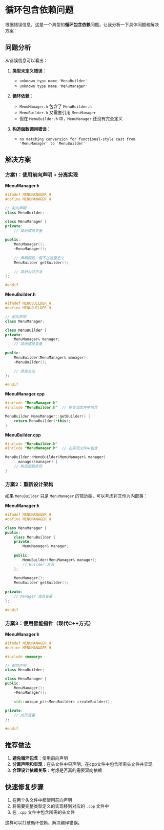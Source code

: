 # 循环包含依赖问题

根据错误信息，这是一个典型的**循环包含依赖**问题。让我分析一下具体问题和解决方案：

## 问题分析

从错误信息可以看出：

1. **类型未定义错误**：
    - `unknown type name 'MenuBuilder'`
    - `unknown type name 'MenuManager'`

2. **循环依赖**：
    - `MenuManager.h` 包含了 `MenuBuilder.h`
    - `MenuBuilder.h` 又需要引用 `MenuManager`
    - 但在 `MenuBuilder.h` 中，`MenuManager` 还没有完全定义

3. **构造函数调用错误**：
    - `no matching conversion for functional-style cast from 'MenuManager' to 'MenuBuilder'`

## 解决方案

### 方案1：使用前向声明 + 分离实现

**MenuManager.h**
```cpp
#ifndef MENUMANAGER_H
#define MENUMANAGER_H

// 前向声明
class MenuBuilder;

class MenuManager {
private:
    // 其他成员变量
    
public:
    MenuManager();
    ~MenuManager();
    
    // 声明函数，但不在这里定义
    MenuBuilder getBuilder();
    
    // 其他公共方法
};

#endif
```

**MenuBuilder.h**
```cpp
#ifndef MENUBUILDER_H
#define MENUBUILDER_H

// 前向声明
class MenuManager;

class MenuBuilder {
private:
    MenuManager& manager;
    // 其他成员变量
    
public:
    MenuBuilder(MenuManager& manager);
    ~MenuBuilder();
    
    // 其他方法
};

#endif
```

**MenuManager.cpp**
```cpp
#include "MenuManager.h"
#include "MenuBuilder.h"  // 在实现文件中包含

MenuBuilder MenuManager::getBuilder() {
    return MenuBuilder(*this);
}
```

**MenuBuilder.cpp**
```cpp
#include "MenuBuilder.h"
#include "MenuManager.h"  // 在实现文件中包含

MenuBuilder::MenuBuilder(MenuManager& manager) 
    : manager(manager) {
    // 构造函数实现
}
```

### 方案2：重新设计架构

如果 `MenuBuilder` 只是 `MenuManager` 的辅助类，可以考虑将其作为内部类：

**MenuManager.h**
```cpp
#ifndef MENUMANAGER_H
#define MENUMANAGER_H

class MenuManager {
public:
    class MenuBuilder {
    private:
        MenuManager& manager;
        
    public:
        MenuBuilder(MenuManager& manager);
        // Builder 方法
    };
    
    MenuManager();
    MenuBuilder getBuilder();
    
private:
    // Manager 成员变量
};

#endif
```

### 方案3：使用智能指针（现代C++方式）

**MenuManager.h**
```cpp
#ifndef MENUMANAGER_H
#define MENUMANAGER_H

#include <memory>

// 前向声明
class MenuBuilder;

class MenuManager {
public:
    MenuManager();
    ~MenuManager();
    
    std::unique_ptr<MenuBuilder> createBuilder();
    
private:
    // 成员变量
};

#endif
```

## 推荐做法

1. **避免循环包含**：使用前向声明
2. **分离声明和实现**：在头文件中只声明，在cpp文件中包含所需头文件并实现
3. **合理设计依赖关系**：考虑是否真的需要双向依赖

## 快速修复步骤

1. 在两个头文件中都使用前向声明
2. 将需要完整类型定义的实现移到对应的 `.cpp` 文件中
3. 在 `.cpp` 文件中包含所需的头文件

这样可以打破循环依赖，解决编译错误。